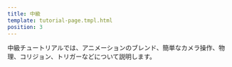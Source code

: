 ```yaml
---
title: 中級
template: tutorial-page.tmpl.html
position: 3
---
```


中級チュートリアルでは、アニメーションのブレンド、簡単なカメラ操作、物理、コリジョン、トリガーなどについて説明します。

